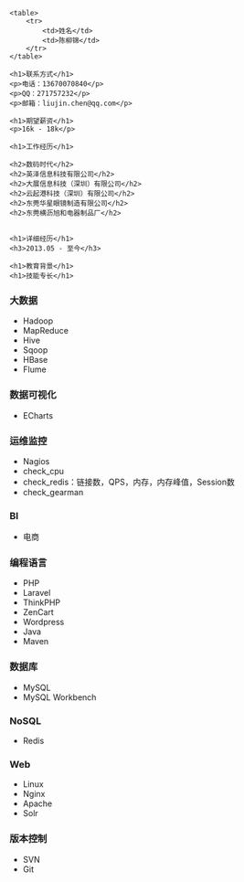     <table>
        <tr>
            <td>姓名</td>
            <td>陈柳锦</td>
        </tr>
    </table>

    <h1>联系方式</h1>
    <p>电话：13670070840</p>
    <p>QQ：271757232</p>
    <p>邮箱：liujin.chen@qq.com</p>

    <h1>期望薪资</h1>
    <p>16k - 18k</p>

    <h1>工作经历</h1>

    <h2>数码时代</h2>
    <h2>英泽信息科技有限公司</h2>
    <h2>大展信息科技（深圳）有限公司</h2>
    <h2>云起港科技（深圳）有限公司</h2>
    <h2>东莞华星眼镜制造有限公司</h2>
    <h2>东莞横沥旭和电器制品厂</h2>


    <h1>详细经历</h1>
    <h3>2013.05 - 至今</h3>

    <h1>教育背景</h1>
    <h1>技能专长</h1>

### 大数据
* Hadoop
* MapReduce
* Hive
* Sqoop
* HBase
* Flume

### 数据可视化
* ECharts

### 运维监控
* Nagios
 * check_cpu
 * check_redis：链接数，QPS，内存，内存峰值，Session数
 * check_gearman

### BI
 * 电商

### 编程语言
* PHP
 * Laravel
 * ThinkPHP
 * ZenCart
 * Wordpress
* Java
 * Maven

### 数据库
* MySQL
 * MySQL Workbench

### NoSQL
* Redis

### Web
* Linux
* Nginx
* Apache
* Solr

### 版本控制
 * SVN
 * Git
